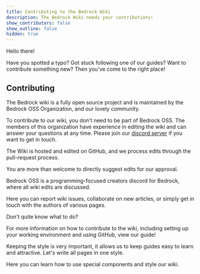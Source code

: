 ```yaml
---
title: Contributing to the Bedrock Wiki
description: The Bedrock Wiki needs your contributions!
show_contributors: false
show_outline: false
hidden: true
---
```


Hello there!

Have you spotted a typo? Got stuck following one of our guides? Want to contribute something new? Then you've come to the right place!

## Contributing

The Bedrock wiki is a fully open source project and is maintained by the Bedrock OSS Organization, and our lovely community.

To contribute to our wiki, you don't need to be part of Bedrock OSS. The members of this organization have experience in editing the wiki and can answer your questions at any time. Please join our [discord server](https://discord.gg/XjV87YN) if you want to get in touch.

<CardGrid>
<Card
    title="GitHub"
    link="https://github.com/Bedrock-OSS/bedrock-wiki"
    image="/assets/images/misc/github.png"
>

The Wiki is hosted and edited on GitHub, and we process edits through the pull-request process.

You are more than welcome to directly suggest edits for our approval.

</Card>
<Card
    title="Contact Us"
    link="https://discord.gg/XjV87YN"
    image="/assets/images/discord/oss.png"
>

Bedrock OSS is a programming-focused creators discord for Bedrock, where all wiki edits are discussed.

Here you can report wiki issues, collaborate on new articles, or simply get in touch with the authors of various pages.

</Card>
<Card
    title="Learn How"
    link="/contribute-how-to"
    image="/assets/images/misc/compass.png"
>

Don't quite know what to do?

For more information on how to contribute to the wiki, including setting up your working environment and using GitHub, view our guide!

</Card>
<Card
    title="Page Editing"
    link="/contribute-style"
    image="/assets/images/homepage/wikilogo.png"
>

Keeping the style is very important, it allows us to keep guides easy to learn and attractive. Let's write all pages in one style.

Here you can learn how to use special components and style our wiki.

</Card>
</CardGrid>
